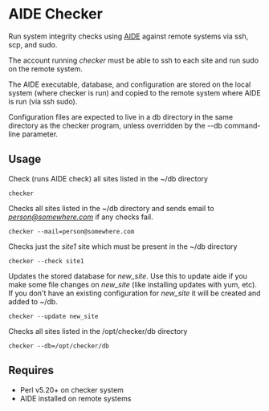 # AIDE Checker
Run system integrity checks using [AIDE](https://aide.github.io/) against remote systems via ssh, scp, and sudo.

The account running *checker* must be able to ssh to each site and run sudo on the remote system.

The AIDE executable, database, and configuration are stored on the local system (where checker is run)
and copied to the remote system where AIDE is run (via ssh sudo).

Configuration files are expected to live in a db directory in the same directory as the checker program, unless
overridden by the --db command-line parameter.

## Usage
Check (runs AIDE check) all sites listed in the ~/db directory

    checker

Checks all sites listed in the ~/db directory and sends email to *person@somewhere.com* if any checks fail.

    checker --mail=person@somewhere.com

Checks just the *site1* site which must be present in the ~/db directory

    checker --check site1

Updates the stored database for *new_site*. Use this to update aide if you make some file changes on *new_site* (like installing updates with yum, etc). If you don't have an existing configuration for *new_site* it will be created and added to ~/db.

    checker --update new_site

Checks all sites listed in the /opt/checker/db directory

    checker --db=/opt/checker/db
## Requires
*   Perl v5.20+ on checker system
*   AIDE installed on remote systems

